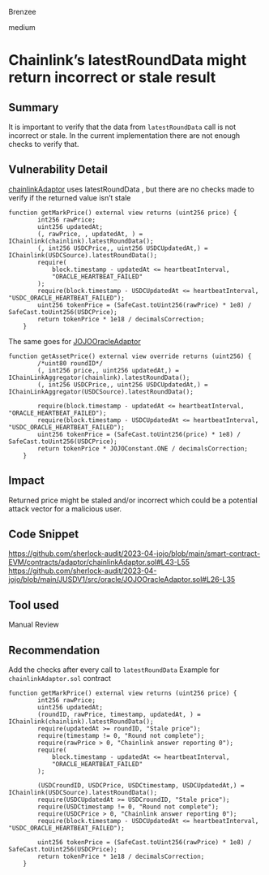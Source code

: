 Brenzee

medium

# Chainlink’s latestRoundData might return incorrect or stale result

## Summary
It is important to verify that the data from `latestRoundData` call is not incorrect or stale. In the current implementation there are not enough checks to verify that.
## Vulnerability Detail
[chainlinkAdaptor](https://github.com/sherlock-audit/2023-04-jojo/blob/main/smart-contract-EVM/contracts/adaptor/chainlinkAdaptor.sol#L43-L55) uses latestRoundData , but there are no checks made to verify if the returned value isn’t stale
```solidity
function getMarkPrice() external view returns (uint256 price) {
        int256 rawPrice;
        uint256 updatedAt;
        (, rawPrice, , updatedAt, ) = IChainlink(chainlink).latestRoundData();
        (, int256 USDCPrice,, uint256 USDCUpdatedAt,) = IChainlink(USDCSource).latestRoundData();
        require(
            block.timestamp - updatedAt <= heartbeatInterval,
            "ORACLE_HEARTBEAT_FAILED"
        );
        require(block.timestamp - USDCUpdatedAt <= heartbeatInterval, "USDC_ORACLE_HEARTBEAT_FAILED");
        uint256 tokenPrice = (SafeCast.toUint256(rawPrice) * 1e8) / SafeCast.toUint256(USDCPrice);
        return tokenPrice * 1e18 / decimalsCorrection;
    }
```
The same goes for [JOJOOracleAdaptor](https://github.com/sherlock-audit/2023-04-jojo/blob/main/JUSDV1/src/oracle/JOJOOracleAdaptor.sol#L26-L35)
```solidity
function getAssetPrice() external view override returns (uint256) {
        /*uint80 roundID*/
        (, int256 price,, uint256 updatedAt,) = IChainLinkAggregator(chainlink).latestRoundData();
        (, int256 USDCPrice,, uint256 USDCUpdatedAt,) = IChainLinkAggregator(USDCSource).latestRoundData();

        require(block.timestamp - updatedAt <= heartbeatInterval, "ORACLE_HEARTBEAT_FAILED");
        require(block.timestamp - USDCUpdatedAt <= heartbeatInterval, "USDC_ORACLE_HEARTBEAT_FAILED");
        uint256 tokenPrice = (SafeCast.toUint256(price) * 1e8) / SafeCast.toUint256(USDCPrice);
        return tokenPrice * JOJOConstant.ONE / decimalsCorrection;
    }
```
## Impact
Returned price might be staled and/or incorrect which could be a potential attack vector for a malicious user.
## Code Snippet
https://github.com/sherlock-audit/2023-04-jojo/blob/main/smart-contract-EVM/contracts/adaptor/chainlinkAdaptor.sol#L43-L55
https://github.com/sherlock-audit/2023-04-jojo/blob/main/JUSDV1/src/oracle/JOJOOracleAdaptor.sol#L26-L35
## Tool used

Manual Review

## Recommendation
Add the checks after every call to `latestRoundData`
Example for `chainlinkAdaptor.sol` contract
```solidity
function getMarkPrice() external view returns (uint256 price) {
        int256 rawPrice;
        uint256 updatedAt;
        (roundID, rawPrice, timestamp, updatedAt, ) = IChainlink(chainlink).latestRoundData();
        require(updatedAt >= roundID, "Stale price");
        require(timestamp != 0, "Round not complete");
        require(rawPrice > 0, "Chainlink answer reporting 0");
        require(
            block.timestamp - updatedAt <= heartbeatInterval,
            "ORACLE_HEARTBEAT_FAILED"
        );

        (USDCroundID, USDCPrice, USDCtimestamp, USDCUpdatedAt,) = IChainlink(USDCSource).latestRoundData();
        require(USDCUpdatedAt >= USDCroundID, "Stale price");
        require(USDCtimestamp != 0, "Round not complete");
        require(USDCPrice > 0, "Chainlink answer reporting 0");
        require(block.timestamp - USDCUpdatedAt <= heartbeatInterval, "USDC_ORACLE_HEARTBEAT_FAILED");

        uint256 tokenPrice = (SafeCast.toUint256(rawPrice) * 1e8) / SafeCast.toUint256(USDCPrice);
        return tokenPrice * 1e18 / decimalsCorrection;
    }
```